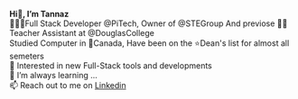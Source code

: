 <b>Hi👋, I’m Tannaz</b><br/>
👨🏻‍💻Full Stack Developer @PiTech, Owner of @STEGroup And previose 👩‍🏫Teacher Assistant at @DouglasCollege<br/>
Studied Computer in 🍁Canada, Have been on the ⭐️Dean's list for almost all semeters<br/>
👀 Interested in new Full-Stack tools and developments<br/>
🌱 I’m always learning ...<br/>
📫 Reach out to me on <a href="https://www.linkedin.com/in/tannazetminan/">Linkedin</a>

<!---
tannazetminan/tannazetminan is a ✨ special ✨ repository because its `README.md` (this file) appears on your GitHub profile.
You can click the Preview link to take a look at your changes.
--->
